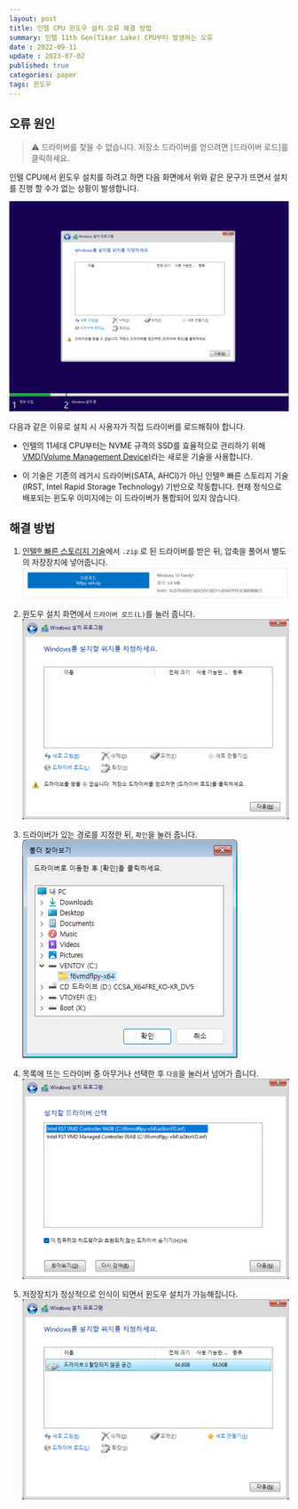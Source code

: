 ```yaml
---
layout: post
title: 인텔 CPU 윈도우 설치 오류 해결 방법 
summary: 인텔 11th Gen(Tiker Lake) CPU부터 발생하는 오류
date : 2022-09-11
update : 2023-07-02
published: true
categories: paper
tags: 윈도우
---
```

<h2>오류 원인</h2>
<blockquote class="blockquote">⚠️ 드라이버를 찾을 수 없습니다. 저장소 드라이버를 얻으려면 [드라이버 로드]를 클릭하세요.</blockquote>

인텔 CPU에서 윈도우 설치를 하려고 하면 다음 화면에서 위와 같은 문구가 뜨면서 설치를 진행 할 수가 없는 상황이 발생합니다.

<img src="/assets/WindowsSetupErrorIntel/0.png" class="img-fluid">

다음과 같은 이유로 설치 시 사용자가 직접 드라이버를 로드해줘야 합니다.

* 인텔의 11세대 CPU부터는 NVME 규격의 SSD를 효율적으로 관리하기 위해 [VMD(Volume Management Device)](https://www.intel.co.kr/content/www/kr/ko/architecture-and-technology/intel-volume-management-device-overview.html)라는 새로운 기술을 사용합니다.

* 이 기술은 기존의 레거시 드라이버(SATA, AHCI)가 아닌 인텔® 빠른 스토리지 기술(IRST, Intel Rapid Storage Technology) 기반으로 작동합니다. 현재 정식으로 배포되는 윈도우 이미지에는 이 드라이버가 통합되어 있지 않습니다.

<h2>해결 방법</h2>

1.  [인텔® 빠른 스토리지 기술](https://www.intel.co.kr/content/www/kr/ko/download/15667/intel-rapid-storage-technology-intel-rst-user-interface-and-driver.html)에서 `.zip` 로 된 드라이버를 받은 뒤, 압축을 풀어서 별도의 저장장치에 넣어줍니다.
	<img src="/assets/WindowsSetupErrorIntel/1.png" class="img-fluid">

2. 윈도우 설치 화면에서 `드라이버 로드(L)`를 눌러 줍니다.
	<img src="/assets/WindowsSetupErrorIntel/2.png" class="img-fluid">

3. 드라이버가 있는 경로를 지정한 뒤, `확인`을 눌러 줍니다.
	<img src="/assets/WindowsSetupErrorIntel/3.png" class="img-fluid">

4. 목록에 뜨는 드라이버 중 아무거나 선택한 후 `다음`을 눌러서 넘어가 줍니다.
	<img src="/assets/WindowsSetupErrorIntel/4.png" class="img-fluid">

5.  저장장치가 정상적으로 인식이 되면서 윈도우 설치가 가능해집니다.
	<img src="/assets/WindowsSetupErrorIntel/5.png" class="img-fluid">